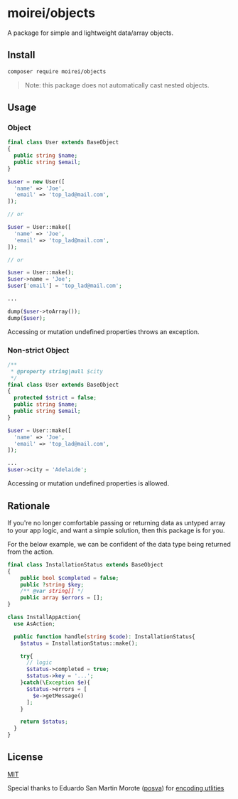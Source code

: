 # moirei/objects

A package for simple and lightweight data/array objects.

## Install

```bash
composer require moirei/objects
```

> Note: this package does not automatically cast nested objects.

## Usage

### Object

```php
final class User extends BaseObject
{
  public string $name;
  public string $email;
}
```

```php
$user = new User([
  'name' => 'Joe',
  'email' => 'top_lad@mail.com',
]);

// or

$user = User::make([
  'name' => 'Joe',
  'email' => 'top_lad@mail.com',
]);

// or

$user = User::make();
$user->name = 'Joe';
$user['email'] = 'top_lad@mail.com';

...

dump($user->toArray());
dump($user);
```

Accessing or mutation undefined properties throws an exception.

### Non-strict Object

```php
/**
 * @property string|null $city
 */
final class User extends BaseObject
{
  protected $strict = false;
  public string $name;
  public string $email;
}
```

```php
$user = User::make([
  'name' => 'Joe',
  'email' => 'top_lad@mail.com',
]);

...
$user->city = 'Adelaide';
```

Accessing or mutation undefined properties is allowed.

## Rationale

If you're no longer comfortable passing or returning data as untyped array to your app logic, and want a simple solution, then this package is for you.

For the below example, we can be confident of the data type being returned from the action.

```php
final class InstallationStatus extends BaseObject
{
    public bool $completed = false;
    public ?string $key;
    /** @var string[] */
    public array $errors = [];
}
```

```php
class InstallAppAction{
  use AsAction;

  public function handle(string $code): InstallationStatus{
    $status = InstallationStatus::make();

    try{
      // logic
      $status->completed = true;
      $status->key = '...';
    }catch(\Exception $e){
      $status->errors = [
        $e->getMessage()
      ];
    }

    return $status;
  }
}
```

## License

[MIT](./LICENSE)

Special thanks to Eduardo San Martin Morote ([posva](https://github.com/posva)) for [encoding utlities](https://github.com/vuejs/vue-router-next/blob/v4.0.1/src/encoding.ts)
